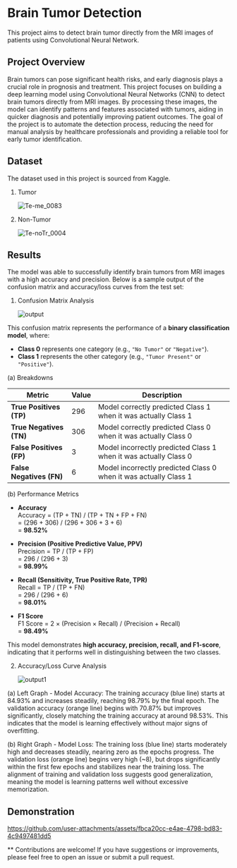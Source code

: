 # Brain Tumor Detection
This project aims to detect brain tumor directly from the MRI images of patients using Convolutional Neural Network.

## Project Overview
Brain tumors can pose significant health risks, and early diagnosis plays a crucial role in prognosis and treatment. This project focuses on building a deep learning model using Convolutional Neural Networks (CNN) to detect brain tumors directly from MRI images. By processing these images, the model can identify patterns and features associated with tumors, aiding in quicker diagnosis and potentially improving patient outcomes. The goal of the project is to automate the detection process, reducing the need for manual analysis by healthcare professionals and providing a reliable tool for early tumor identification.

## Dataset
The dataset used in this project is sourced from Kaggle.

1. Tumor
   
   ![Te-me_0083](https://github.com/user-attachments/assets/1c77b4e9-6472-4333-8ea6-76d611822173)

2. Non-Tumor
   
   ![Te-noTr_0004](https://github.com/user-attachments/assets/be565426-635e-430b-a649-c218d78574ad)


## Results

The model was able to successfully identify brain tumors from MRI images with a high accuracy and precision. Below is a sample output of the confusion matrix and accuracy/loss curves from the test set:

1. Confusion Matrix Analysis

   
   ![output](https://github.com/user-attachments/assets/3c9e5501-7a87-41d0-a06e-aa90e3eb33e9)

This confusion matrix represents the performance of a **binary classification model**, where:  

- **Class 0** represents one category (e.g., `"No Tumor"` or `"Negative"`).  
- **Class 1** represents the other category (e.g., `"Tumor Present"` or `"Positive"`).  

(a) Breakdowns

| Metric  | Value | Description |
|---------|-------|-------------|
| **True Positives (TP)**  | 296 | Model correctly predicted Class 1 when it was actually Class 1 |
| **True Negatives (TN)**  | 306 | Model correctly predicted Class 0 when it was actually Class 0 |
| **False Positives (FP)**  | 3   | Model incorrectly predicted Class 1 when it was actually Class 0 |
| **False Negatives (FN)**  | 6   | Model incorrectly predicted Class 0 when it was actually Class 1 |

(b) Performance Metrics  

- **Accuracy**  
  Accuracy = (TP + TN) / (TP + TN + FP + FN)  
  = (296 + 306) / (296 + 306 + 3 + 6)  
  = **98.52%**

- **Precision (Positive Predictive Value, PPV)**  
  Precision = TP / (TP + FP)  
  = 296 / (296 + 3)  
  = **98.99%**

- **Recall (Sensitivity, True Positive Rate, TPR)**  
  Recall = TP / (TP + FN)  
  = 296 / (296 + 6)  
  = **98.01%**

- **F1 Score**  
  F1 Score = 2 × (Precision × Recall) / (Precision + Recall)  
  = **98.49%**

This model demonstrates **high accuracy, precision, recall, and F1-score**, indicating that it performs well in distinguishing between the two classes.  

2. Accuracy/Loss Curve Analysis


   ![output1](https://github.com/user-attachments/assets/f7460fc0-acc1-4462-bd21-78478c063ea4)

(a) Left Graph - Model Accuracy:
The training accuracy (blue line) starts at 84.93% and increases steadily, reaching 98.79% by the final epoch.
The validation accuracy (orange line) begins with 70.87% but improves significantly, closely matching the training accuracy at around 98.53%.
This indicates that the model is learning effectively without major signs of overfitting.

(b) Right Graph - Model Loss:
The training loss (blue line) starts moderately high and decreases steadily, nearing zero as the epochs progress.
The validation loss (orange line) begins very high (~8), but drops significantly within the first few epochs and stabilizes near the training loss.
The alignment of training and validation loss suggests good generalization, meaning the model is learning patterns well without excessive memorization.

## Demonstration
https://github.com/user-attachments/assets/fbca20cc-e4ae-4798-bd83-4c9497481dd5

** Contributions are welcome! If you have suggestions or improvements, please feel free to open an issue or submit a pull request.
